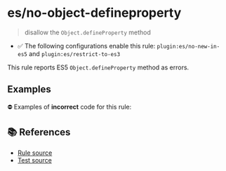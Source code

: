# es/no-object-defineproperty
> disallow the `Object.defineProperty` method

- ✅ The following configurations enable this rule: `plugin:es/no-new-in-es5` and `plugin:es/restrict-to-es3`

This rule reports ES5 `Object.defineProperty` method as errors.

## Examples

⛔ Examples of **incorrect** code for this rule:

<eslint-playground type="bad" code="/*eslint es/no-object-defineproperty: error */
Object.defineProperty(obj, &quot;prop&quot;, {})
" />

## 📚 References

- [Rule source](https://github.com/mysticatea/eslint-plugin-es/blob/v4.1.0/lib/rules/no-object-defineproperty.js)
- [Test source](https://github.com/mysticatea/eslint-plugin-es/blob/v4.1.0/tests/lib/rules/no-object-defineproperty.js)
